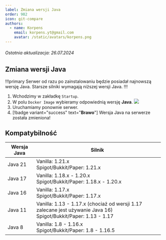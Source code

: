 ```yaml
---
label: Zmiana wersji Java
order: 982
icon: git-compare
authors:
  - name: Korpens
    email: korpens.yt@gmail.com
    avatar: /static/avatars/korpens.png
---
```

###### Ostatnia aktualizacja: 26.07.2024

## Zmiana wersji Java
!!!primary
Serwer od razu po zainstalowaniu będzie posiadał najnowszą wersję Java. Starsze silniki wymagają niższej wersji Java.
</a>
!!!

1. Wchodzimy w zakładkę `Startup`.
2. W polu `Docker Image` wybieramy odpowiednią wersję **Java**.
![](https://i.imgur.com/KHwrfnn.png)
1. Uruchamiamy ponownie serwer.
2. [!badge variant="success" text="**Brawo**"] Wersja Java na serwerze została zmieniona!


## Kompatybilność

Wersja Java   | Silnik
---    | ---
Java 21 | Vanilla: 1.21.x<br>Spigot/Bukkit/Paper: 1.21.x
Java 17 | Vanilla: 1.18.x - 1.20.x<br>Spigot/Bukkit/Paper: 1.18.x - 1.20.x
Java 16 | Vanilla: 1.17.x<br>Spigot/Bukkit/Paper: 1.17.x
Java 11 | Vanilla: 1.13 - 1.17.x (chociaż od wersji 1.17 zalecane jest używanie Java 16)<br>Spigot/Bukkit/Paper: 1.13 - 1.17
Java 8 | Vanilla: 1.8 - 1.16.x<br>Spigot/Bukkit/Paper: 1.8 - 1.16.5


<!-- Java 21 | 21
Java 20 | 20
Java 18 | 18 -->